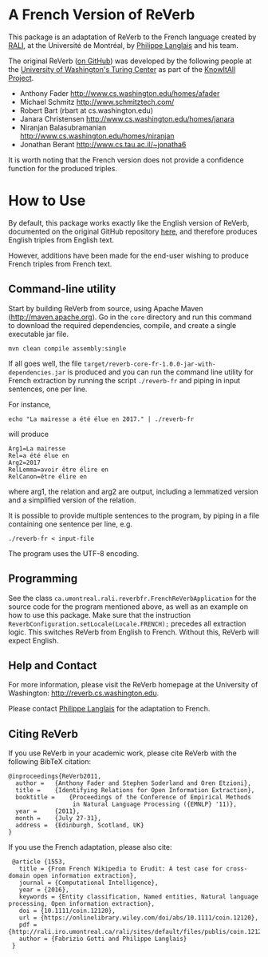 # A French Version of ReVerb

This package is an adaptation of ReVerb to the French language created
by [RALI](http://rali.iro.umontreal.ca/), at the Université de Montréal, by 
[Philippe Langlais](http://www.iro.umontreal.ca/~felipe/) and his team.

The original ReVerb ([on GitHub](https://github.com/knowitall/reverb)) was developed 
by the following people at the 
[University of Washington's Turing Center](http://turing.cs.washington.edu/) as part of the 
[KnowItAll Project](http://www.cs.washington.edu/research/knowitall/). 

* Anthony Fader <http://www.cs.washington.edu/homes/afader>
* Michael Schmitz <http://www.schmitztech.com/>
* Robert Bart (rbart at cs.washington.edu)
* Janara Christensen <http://www.cs.washington.edu/homes/janara>
* Niranjan Balasubramanian <http://www.cs.washington.edu/homes/niranjan>
* Jonathan Berant <http://www.cs.tau.ac.il/~jonatha6>

It is worth noting that the French version does not
provide a confidence function for the produced triples.

# How to Use

By default, this package works exactly like the English version of ReVerb,
documented on the original GitHub repository 
[here](https://github.com/knowitall/reverb), and therefore produces 
English triples from English text.

However, additions have been made for the end-user wishing to produce French 
triples from French text.

## Command-line utility

Start by building ReVerb from source, using Apache Maven 
(<http://maven.apache.org>). 
Go in the `core` directory and run this command to download the required 
dependencies, compile, and create a  single executable jar file.

    mvn clean compile assembly:single

If all goes well, the file 
`target/reverb-core-fr-1.0.0-jar-with-dependencies.jar`
is produced and you can run the command line utility for French extraction by
running the script `./reverb-fr` and piping in input sentences, one per
line.

For instance,

    echo "La mairesse a été élue en 2017." | ./reverb-fr
    
will produce

	Arg1=La mairesse
	Rel=a été élue en
	Arg2=2017
	RelLemma=avoir être élire en
	RelCanon=être élire en
	
where arg1, the relation and arg2 are output, including a lemmatized version
and a simplified version of the relation.

It is possible to provide multiple sentences to the program, by piping in 
a file containing one sentence per line, e.g.

	./reverb-fr < input-file

The program uses the UTF-8 encoding.

## Programming

See the class `ca.umontreal.rali.reverbfr.FrenchReVerbApplication` 
for the source code for the program mentioned above, as well as an example on
how to use this package. Make sure that the instruction 
`ReverbConfiguration.setLocale(Locale.FRENCH);` precedes all 
extraction logic. This switches ReVerb from English to French. Without this,
ReVerb will expect English.

## Help and Contact
For more information, please visit the ReVerb homepage at the University of 
Washington: <http://reverb.cs.washington.edu>.

Please contact [Philippe Langlais](http://www.iro.umontreal.ca/~felipe/) for
the adaptation to French.


## Citing ReVerb
If you use ReVerb in your academic work, please cite ReVerb with the following 
BibTeX citation:

    @inproceedings{ReVerb2011,
      author =   {Anthony Fader and Stephen Soderland and Oren Etzioni},
      title =    {Identifying Relations for Open Information Extraction},
      booktitle =    {Proceedings of the Conference of Empirical Methods
                      in Natural Language Processing ({EMNLP} '11)},
      year =     {2011},
      month =    {July 27-31},
      address =  {Edinburgh, Scotland, UK}
    }

If you use the French adaptation, please also cite:

     @article {1553,
       title = {From French Wikipedia to Erudit: A test case for cross-domain open information extraction},
       journal = {Computational Intelligence},
       year = {2016},
       keywords = {Entity classification, Named entities, Natural language processing, Open information extraction},
       doi = {10.1111/coin.12120},
       url = {https://onlinelibrary.wiley.com/doi/abs/10.1111/coin.12120},
       pdf = {http://rali.iro.umontreal.ca/rali/sites/default/files/publis/coin.12120.pdf},
       author = {Fabrizio Gotti and Philippe Langlais}
     }
    